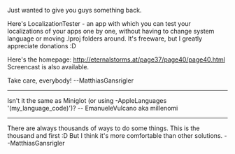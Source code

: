 Just wanted to give you guys something back.

Here's LocalizationTester - an app with which you can test your localizations of your apps one by one, without having to change system language or moving .lproj folders around. It's freeware, but I greatly appreciate donations :D

Here's the homepage: http://eternalstorms.at/page37/page40/page40.html
Screencast is also available.

Take care, everybody!
--MatthiasGansrigler

----

Isn't it the same as Miniglot (or using -AppleLanguages '(my_language_code)')? -- EmanueleVulcano aka millenomi

----

There are always thousands of ways to do some things. This is the thousand and first :D But I think it's more comfortable than other solutions.
--MatthiasGansrigler
